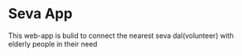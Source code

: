 # Seva App

This web-app is bulid to connect the nearest seva dal(volunteer) with elderly people in their need 
